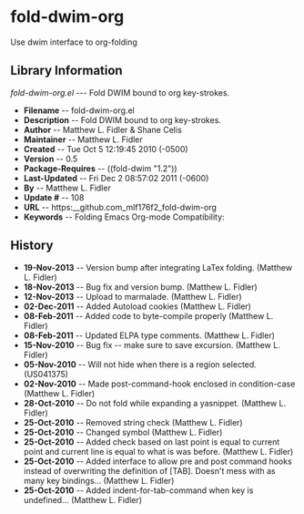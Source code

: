 #  fold-dwim-org
 Use dwim interface to org-folding
## Library Information
 _fold-dwim-org.el_ --- Fold DWIM bound to org key-strokes.

- __Filename__ --  fold-dwim-org.el
- __Description__ --  Fold DWIM bound to org key-strokes.
- __Author__ --  Matthew L. Fidler & Shane Celis
- __Maintainer__ --  Matthew L. Fidler
- __Created__ --  Tue Oct  5 12:19:45 2010 (-0500)
- __Version__ --  0.5
- __Package-Requires__ --  ((fold-dwim "1.2"))
- __Last-Updated__ --  Fri Dec  2 08:57:02 2011 (-0600)
- __By__ --  Matthew L. Fidler
- __Update #__ --  108
- __URL__ --  https:__github.com_mlf176f2_fold-dwim-org
- __Keywords__ --  Folding Emacs Org-mode
Compatibility: 

## History

- __19-Nov-2013__ --   Version bump after integrating LaTex folding. (Matthew L. Fidler)
- __18-Nov-2013__ --   Bug fix and version bump. (Matthew L. Fidler)
- __12-Nov-2013__ --   Upload to marmalade. (Matthew L. Fidler)
- __02-Dec-2011__ --   Added Autoload cookies (Matthew L. Fidler)
- __08-Feb-2011__ --   Added code to byte-compile properly (Matthew L. Fidler)
- __08-Feb-2011__ --   Updated ELPA type comments. (Matthew L. Fidler)
- __15-Nov-2010__ --   Bug fix -- make sure to save excursion. (Matthew L. Fidler)
- __05-Nov-2010__ --   Will not hide when there is a region selected. (US041375)
- __02-Nov-2010__ --   Made post-command-hook enclosed in condition-case (Matthew L. Fidler)
- __28-Oct-2010__ --   Do not fold while expanding a yasnippet. (Matthew L. Fidler)
- __25-Oct-2010__ --   Removed string check (Matthew L. Fidler)
- __25-Oct-2010__ --   Changed symbol (Matthew L. Fidler)
- __25-Oct-2010__ --   Added check based on last point is equal to current point and current line is equal to what is was before. (Matthew L. Fidler)
- __25-Oct-2010__ --   Added interface to allow pre and post command hooks instead of overwriting the definition of [TAB]. Doesn't mess with as many key bindings... (Matthew L. Fidler)
- __25-Oct-2010__ --   Added indent-for-tab-command when key is undefined...  (Matthew L. Fidler)
